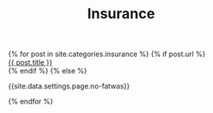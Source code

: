 ﻿---
title: Insurance
layout: page
permalink: /insurance/
---

<article class="post">
<ul class="posts" style="list-style: none;">
  {% for post in site.categories.insurance %}
    {% if post.url %}
    <li>
    <i class="fas fa-feather-alt"></i> <a href="{{ post.url }}">{{ post.title }}</a>
    </li>
    {% endif %}
    {% else %}
    <p>{{site.data.settings.page.no-fatwas}}</p>
  {% endfor %}
</ul>
</article>